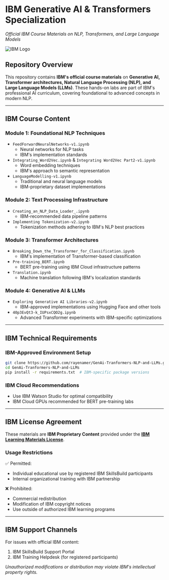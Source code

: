 # **IBM Generative AI & Transformers Specialization**  
*Official IBM Course Materials on NLP, Transformers, and Large Language Models*  

![IBM Logo](https://upload.wikimedia.org/wikipedia/commons/5/51/IBM_logo.svg)  

## **Repository Overview**  
This repository contains **IBM's official course materials** on **Generative AI, Transformer architectures, Natural Language Processing (NLP), and Large Language Models (LLMs)**. These hands-on labs are part of IBM's professional AI curriculum, covering foundational to advanced concepts in modern NLP.  

---

## **IBM Course Content**  

### **Module 1: Foundational NLP Techniques**  
- `FeedForwardNeuralNetworks-v1.ipynb`  
  - Neural networks for NLP tasks  
  - IBM's implementation standards  
- `Integrating_Word2Vec.ipynb` & `Integrating Word2Vec Part2-v1.ipynb`  
  - Word embedding techniques  
  - IBM's approach to semantic representation  
- `LanguageModelling-v1.ipynb`  
  - Traditional and neural language models  
  - IBM-proprietary dataset implementations  

### **Module 2: Text Processing Infrastructure**  
- `Creating_an_NLP_Data_Loader_.ipynb`  
  - IBM-recommended data pipeline patterns  
- `Implementing Tokenization-v2.ipynb`  
  - Tokenization methods adhering to IBM's NLP best practices  

### **Module 3: Transformer Architectures**  
- `Breaking_Down_the_Transformer_for_Classification.ipynb`  
  - IBM's implementation of Transformer-based classification  
- `Pre-training_BERT.ipynb`  
  - BERT pre-training using IBM Cloud infrastructure patterns  
- `Translation.ipynb`  
  - Machine translation following IBM's localization standards  

### **Module 4: Generative AI & LLMs**  
- `Exploring Generative AI Libraries-v2.ipynb`  
  - IBM-approved implementations using Hugging Face and other tools  
- `40p3EvQt3-k_IUPsxCQO2g.ipynb`  
  - Advanced Transformer experiments with IBM-specific optimizations  

---

## **IBM Technical Requirements**  

### **IBM-Approved Environment Setup**  
```bash
git clone https://github.com/rayenamer/GenAi-Tranformers-NLP-and-LLMs.git
cd GenAi-Tranformers-NLP-and-LLMs
pip install -r requirements.txt  # IBM-specific package versions
```

### **IBM Cloud Recommendations**  
- Use IBM Watson Studio for optimal compatibility  
- IBM Cloud GPUs recommended for BERT pre-training labs  

---

## **IBM License Agreement**  
These materials are **IBM Proprietary Content** provided under the **[IBM Learning Materials License](https://www.ibm.com/legal/learning)**.  

### **Usage Restrictions**  
✅ Permitted:  
- Individual educational use by registered IBM SkillsBuild participants  
- Internal organizational training with IBM partnership  

❌ Prohibited:  
- Commercial redistribution  
- Modification of IBM copyright notices  
- Use outside of authorized IBM learning programs  

---

## **IBM Support Channels**  
For issues with official IBM content:  
1. IBM SkillsBuild Support Portal  
2. IBM Training Helpdesk (for registered participants)  

*Unauthorized modifications or distribution may violate IBM's intellectual property rights.*
